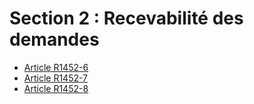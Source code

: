 # Section 2 : Recevabilité des demandes

* [Article R1452-6](./LEGIARTI000018536082.md)
* [Article R1452-7](./LEGIARTI000018536080.md)
* [Article R1452-8](./LEGIARTI000018536078.md)
